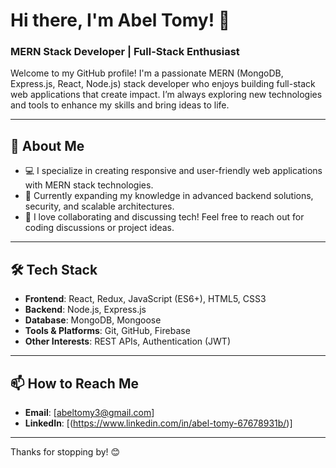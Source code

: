 # Hi there, I'm Abel Tomy! 👋

### MERN Stack Developer | Full-Stack Enthusiast

Welcome to my GitHub profile! I'm a passionate MERN (MongoDB, Express.js, React, Node.js) stack developer who enjoys building full-stack web applications that create impact. I’m always exploring new technologies and tools to enhance my skills and bring ideas to life.

---

## 🚀 About Me

- 💻 I specialize in creating responsive and user-friendly web applications with MERN stack technologies.
- 🌱 Currently expanding my knowledge in advanced backend solutions, security, and scalable architectures.
- 💬 I love collaborating and discussing tech! Feel free to reach out for coding discussions or project ideas.

---

## 🛠️ Tech Stack

- **Frontend**: React, Redux, JavaScript (ES6+), HTML5, CSS3
- **Backend**: Node.js, Express.js
- **Database**: MongoDB, Mongoose
- **Tools & Platforms**: Git, GitHub, Firebase
- **Other Interests**: REST APIs, Authentication (JWT)

---


## 📫 How to Reach Me

- **Email**: [abeltomy3@gmail.com]
- **LinkedIn**: [(https://www.linkedin.com/in/abel-tomy-67678931b/)]


---


Thanks for stopping by! 😊
